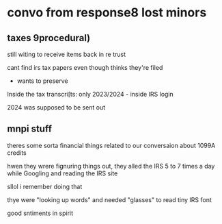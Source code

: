 # convo from response8 lost minors

## taxes 9procedural)

still witing to receive items back in re trust

cant find irs tax papers even though thinks they're filed

- wants to preserve

Inside the tax transcri[ts: only 2023/2024 - inside IRS login

2024 was supposed to be sent out 

## mnpi stuff

theres some sorta financial things related to our conversaion about 1099A credits

hwen they wrere fignuring things out, they alled the IRS 5 to 7 times a day while Googling and reading the IRS site

sllol i remember doing that 

thye were "looking up words" and needed "glasses" to read tiny IRS font

good sntiments in spirit


